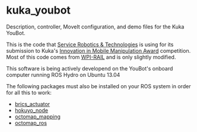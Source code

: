 kuka_youbot
===========

Description, controller, MoveIt configuration, and demo files for the Kuka YouBot.

This is the code that [Service Robotics & Technologies](http://srtlabs.com) is using  for its submission to Kuka's [Innovation in Mobile Manipulation Award](http://www.kuka-labs.com/en/network/innovationaward/) competition. Most of this code comes from [WPI-RAIL](https://github.com/WPI-RAIL) and is only slightly modified.

This software is being actively developend on the YouBot's onboard computer running ROS Hydro on Ubuntu 13.04

The following packages must also be installed on your ROS system in order for all this to work:
- [brics_actuator](https://github.com/WPI-RAIL/brics_actuator)
- [hokuyo_node](https://github.com/ros-drivers/hokuyo_node)
- [octomap_mapping](https://github.com/OctoMap/octomap_mapping/tree/hydro-devel)
- [octomap_ros](https://github.com/OctoMap/octomap_ros/tree/hydro-devel)
